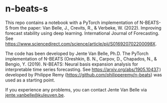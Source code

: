 # n-beats-s
This repo contains a notebook with a PyTorch implementation of N-BEATS-S from the paper: Van Belle, J., Crevits, R., & Verbeke, W. (2022). Improving forecast stability using deep learning. International Journal of Forecasting.\
See https://www.sciencedirect.com/science/article/pii/S016920702200098X.

The code has been developed by Jente Van Belle, Ph.D.
The PyTorch implementation of N-BEATS (Oreshkin, B. N., Carpov, D., Chapados, N., & Bengio, Y. (2019). N-BEATS: Neural basis expansion analysis for interpretable time series forecasting. See https://arxiv.org/abs/1905.10437.) developed by Philippe Remy (https://github.com/philipperemy/n-beats) was used as a starting point.

If you experience any problems, you can contact Jente Van Belle via jente.vanbelle@kuleuven.be.
